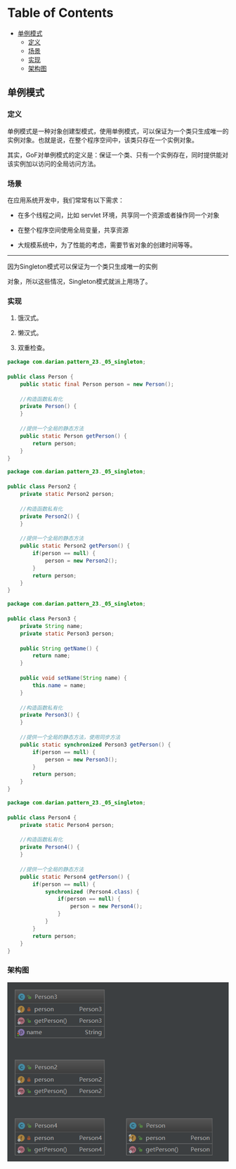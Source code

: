 # Table of Contents

  * [单例模式](#单例模式)
    * [定义](#定义)
    * [场景](#场景)
    * [实现](#实现)
    * [架构图](#架构图)


## 单例模式

### 定义

单例模式是一种对象创建型模式，使用单例模式，可以保证为一个类只生成唯一的实例对象。也就是说，在整个程序空间中，该类只存在一个实例对象。

​    其实，GoF对单例模式的定义是：保证一个类、只有一个实例存在，同时提供能对该实例加以访问的全局访问方法。 





### 场景

在应用系统开发中，我们常常有以下需求：

- 在多个线程之间，比如 servlet 环境，共享同一个资源或者操作同一个对象 

- 在整个程序空间使用全局变量，共享资源

- 大规模系统中，为了性能的考虑，需要节省对象的创建时间等等。

---

因为Singleton模式可以保证为一个类只生成唯一的实例

对象，所以这些情况，Singleton模式就派上用场了。



### 实现

1. 饿汉式。

2. 懒汉式。

3. 双重检查。





```java
package com.darian.pattern_23._05_singleton;

public class Person {
	public static final Person person = new Person();

	//构造函数私有化
	private Person() {
	}

	//提供一个全局的静态方法
	public static Person getPerson() {
		return person;
	}
}

```



```java
package com.darian.pattern_23._05_singleton;

public class Person2 {
	private static Person2 person;

	//构造函数私有化
	private Person2() {
	}

	//提供一个全局的静态方法
	public static Person2 getPerson() {
		if(person == null) {
			person = new Person2();
		}
		return person;
	}
}

```





```java
package com.darian.pattern_23._05_singleton;

public class Person3 {
	private String name;
	private static Person3 person;

	public String getName() {
		return name;
	}

	public void setName(String name) {
		this.name = name;
	}

	//构造函数私有化
	private Person3() {
	}

	//提供一个全局的静态方法，使用同步方法
	public static synchronized Person3 getPerson() {
		if(person == null) {
			person = new Person3();
		}
		return person;
	}
}

```





```java
package com.darian.pattern_23._05_singleton;

public class Person4 {
	private static Person4 person;

	//构造函数私有化
	private Person4() {
	}

	//提供一个全局的静态方法
	public static Person4 getPerson() {
		if(person == null) {
			synchronized (Person4.class) {
				if(person == null) {
					person = new Person4();
				}
			}
		}
		return person;
	}
}

```



### 架构图

![1565807606116](assets/1565807606116.png)
